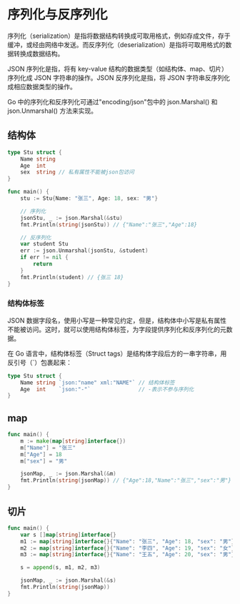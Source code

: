 # 序列化与反序列化

序列化（serialization）是指将数据结构转换成可取用格式，例如存成文件，存于缓冲，或经由网络中发送。而反序列化（deserialization）是指将可取用格式的数据转换成数据结构。

JSON 序列化是指，将有 key-value 结构的数据类型（如结构体、map、切片）序列化成 JSON 字符串的操作。JSON 反序列化是指，将 JSON 字符串反序列化成相应数据类型的操作。

Go 中的序列化和反序列化可通过"encoding/json"包中的 json.Marshal() 和 json.Unmarshal() 方法来实现。

## 结构体

```go
type Stu struct {
	Name string
	Age  int
	sex  string // 私有属性不能被json包访问
}

func main() {
	stu := Stu{Name: "张三", Age: 18, sex: "男"}

	// 序列化
	jsonStu, _ := json.Marshal(&stu)
	fmt.Println(string(jsonStu)) // {"Name":"张三","Age":18}

	// 反序列化
	var student Stu
	err := json.Unmarshal(jsonStu, &student)
	if err != nil {
		return
	}
	fmt.Println(student) // {张三 18}
}
```

### 结构体标签

JSON 数据字段名，使用小写是一种常见约定，但是，结构体中小写是私有属性不能被访问。这时，就可以使用结构体标签，为字段提供序列化和反序列化的元数据。

在 Go 语言中，结构体标签（Struct tags）是结构体字段后方的一串字符串，用反引号（`）包裹起来：

```go
type Stu struct {
	Name string `json:"name" xml:"NAME"` // 结构体标签
	Age  int    `json:"-"`               // -表示不参与序列化
}
```

## map

```go
func main() {
	m := make(map[string]interface{})
	m["Name"] = "张三"
	m["Age"] = 18
	m["sex"] = "男"

	jsonMap, _ := json.Marshal(&m)
	fmt.Println(string(jsonMap)) // {"Age":18,"Name":"张三","sex":"男"}
}
```

## 切片

```go
func main() {
	var s []map[string]interface{}
	m1 := map[string]interface{}{"Name": "张三", "Age": 18, "sex": "男"}
	m2 := map[string]interface{}{"Name": "李四", "Age": 19, "sex": "女"}
	m3 := map[string]interface{}{"Name": "王五", "Age": 20, "sex": "男"}

	s = append(s, m1, m2, m3)

	jsonMap, _ := json.Marshal(&s)
	fmt.Println(string(jsonMap))
}
```
